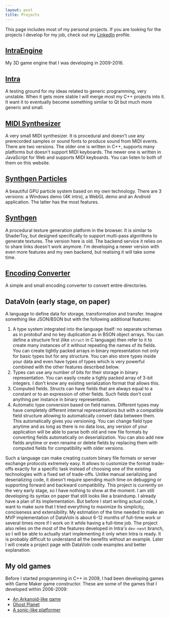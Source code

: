 ```yaml
---
layout: post
title: Projects
---
```


This page includes most of my personal projects. If you are looking for the projects I develop for my job, check out my [LinkedIn](https://www.linkedin.com/in/devoln/) profile.

## [IntraEngine](intra-engine)
 My 3D game engine that I was developing in 2009-2016.

## [Intra](intra)
 A testing ground for my ideas related to generic programming, very unstable. When it gets more stable I will merge most my C++ projects into it. It want it to eventually become something similar to Qt but much more generic and small.

## [MIDI Synthesizer](midi-synthesizer)
 A very small MIDI synthesizer. It is procedural and doesn't use any prerecorded samples or sound fonts to produce sound from MIDI events. There are two versions. The older one is written in C++, supports many platforms but doesn't support MIDI keyboards. The newer one is written in JavaScript for Web and supports MIDI keyboards. You can listen to both of them on this website.

## [Synthgen Particles](synthgen-particles)
 A beautiful GPU particle system based on my own technology. There are 3 versions: a Windows demo (4K intro), a WebGL demo and an Android application. The latter has the most features.

## [Synthgen](synthgen)
 A procedural texture generation platform in the browser. It is similar to ShaderToy, but designed specifically to support multi-pass algorithms to generate textures. The version here is old. The backend service it relies on to share links doesn't work anymore. I'm developing a newer version with even more features and my own backend, but realising it will take some time.

## [Encoding Converter](encoding-converter)
 A simple and small encoding converter to convert entire directories.

## DataVoln (early stage, on paper)
 A language to define data for storage, transformation and transfer. Imagine something like JSON/BSON but with the following additional features:
 1. A type system integrated into the language itself: no separate schemas as in protobuf and no key duplication as in BSON object arrays. You can define a structure first (like `struct` in C language) then refer to it to create many instances of it without repeating the names of its fields. You can create tightly packed arrays in binary representation not only for basic types but for any structure. You can also store types inside your data and even have types of types which is very powerful combined with the other features described below.
 2. Types can use any number of bits for their storage in binary representation. You can easily create a tighly packed array of 3-bit integers. I don't know any existing serialization format that allows this.
 3. Computed fields. Structs can have fields that are always equal to a constant or to an expression of other fields. Such fields don't cost anything per instance in binary representation.
 4. Automatic type conversion based on field names. Different types may have completely different internal representations but with a compatible field structure allowing to automatically convert data between them. This automatically gives you versioning. You can change field type anytime and as long as there is no data loss, any version of your application will be able to parse both old and new file formats by converting fields automatically on deserialization. You can also add new fields anytime or even rename or delete fields by replacing them with computed fields for compatibility with older versions.
 
 Such a language can make creating custom binary file formats or server exchange protocols extremely easy. It allows to customize the format trade-offs exactly for a specific task instead of choosing one of the existing technologies with a fixed set of trade-offs. Unlike manual serializing and deserializing code, it doesn't require spending much time on debugging or supporting forward and backward compatibility.
 This project is currently on the very early stage, so I have nothing to show at the moment. I am still developing its syntax on paper that still looks like a braindump. I already have a plan of its implementation. But before I start writing actual code, I want to make sure that I tried everything to maximize its simplicity, conciseness and extensibility. My estimation of the time needed to make an MVP implementation of DataVoln is about 6-12 months of full-time work or several times more if I work on it while having a full-time job.
 The project also relies on the most of the features developed in Intra's `dev-next` branch, so I will be able to actually start implementing it only when Intra is ready.
 It is probably difficult to understand all the benefits without an example. Later I will create a project page with DataVoln code examples and better explanation.

## My old games
 Before I started programming in C++ in 2009, I had been developing games with Game Maker game constructor. These are some of the games that I developed within 2006-2009:

- [An Arkanoid-like game](old-games/arkanoid)
- [Ghost Planet](old-games/ghost-planet)
- [A sonic-like platformer](old-games/platformer)
